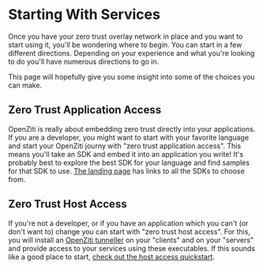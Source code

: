 # Starting With Services

Once you have your zero trust overlay network in place and you want to start using it, you'll be wondering where to begin. You can start 
in a few different directions. Depending on your experience and what you're looking to do you'll have numerous directions to go in.

This page will hopefully give you some insight into some of the choices you can make.

## Zero Trust Application Access

OpenZiti is really about embedding zero trust directly into your applications. If you are a developer, you might want to start with 
your favorite language and start your OpenZiti journy with "zero trust application access". This means you'll take an SDK and embed it 
into an application you write! It's probably best to explore the best SDK for your language and find samples for that SDK to use. 
[The landing page](index) has links to all the SDKs to choose from.  

## Zero Trust Host Access

If you're not a developer, or if you have an application which you can't (or don't want to) change you can start with "zero trust host 
access". For this, you will install an [OpenZiti tunneller](../../core-concepts/clients/tunnelers/index.mdx) on your "clients" and on your "servers" and 
provide access to your services using these executables. If this sounds like a good place to start, 
[check out the host access quickstart](./ztha.md).